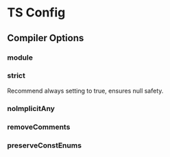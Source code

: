 # TS Config
## Compiler Options
### module
### strict
Recommend always setting to true, ensures null safety.
### noImplicitAny
### removeComments
### preserveConstEnums
